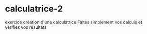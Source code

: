 # calculatrice-2
exercice création d'une calculatrice
Faites simplement vos calculs et vérifiez vos résultats
